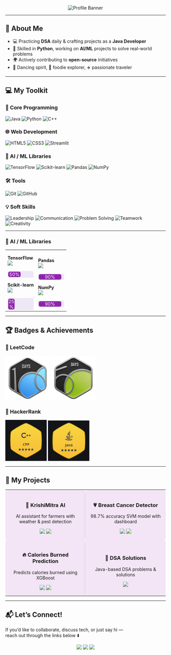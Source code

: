 <!-- TOP IMAGE -->
<p align="center">
  <img src="https://github.com/Shatakshi0216/Shatakshi0216/blob/main/Gemini_Generated_Image_psc2qupsc2qupsc2.png" alt="Profile Banner" width="300px">
</p>

---

## 💫 About Me
- 💻 Practicing **DSA** daily & crafting projects as a **Java Developer**  
- 🐍 Skilled in **Python**, working on **AI/ML** projects to solve real-world problems  
- 🌍 Actively contributing to **open-source** initiatives  
- 💃 Dancing spirit, 🍜 foodie explorer, ✈️ passionate traveler  

---

## 💻 My Toolkit

### 🔹 Core Programming
![Java](https://img.shields.io/badge/-Java-ED8B00?style=for-the-badge&logo=openjdk&logoColor=white)
![Python](https://img.shields.io/badge/-Python-3776AB?style=for-the-badge&logo=python&logoColor=white)
![C++](https://img.shields.io/badge/-C++-00599C?style=for-the-badge&logo=cplusplus&logoColor=white)

### 🌐 Web Development
![HTML5](https://img.shields.io/badge/-HTML5-E34F26?style=for-the-badge&logo=html5&logoColor=white)
![CSS3](https://img.shields.io/badge/-CSS3-1572B6?style=for-the-badge&logo=css3&logoColor=white)
![Streamlit](https://img.shields.io/badge/-Streamlit-FF4B4B?style=for-the-badge&logo=streamlit&logoColor=white)

### 🤖 AI / ML Libraries
![TensorFlow](https://img.shields.io/badge/-TensorFlow-FF6F00?style=for-the-badge&logo=tensorflow&logoColor=white)
![Scikit-learn](https://img.shields.io/badge/-Scikit--learn-F7931E?style=for-the-badge&logo=scikit-learn&logoColor=white)
![Pandas](https://img.shields.io/badge/-Pandas-150458?style=for-the-badge&logo=pandas&logoColor=white)
![NumPy](https://img.shields.io/badge/-NumPy-013243?style=for-the-badge&logo=numpy&logoColor=white)

### 🛠 Tools
![Git](https://img.shields.io/badge/-Git-F05032?style=for-the-badge&logo=git&logoColor=white)
![GitHub](https://img.shields.io/badge/-GitHub-181717?style=for-the-badge&logo=github&logoColor=white)

### 💡 Soft Skills
![Leadership](https://img.shields.io/badge/-Leadership-8E24AA?style=for-the-badge&logoColor=white)
![Communication](https://img.shields.io/badge/-Communication-039BE5?style=for-the-badge&logoColor=white)
![Problem Solving](https://img.shields.io/badge/-Problem%20Solving-43A047?style=for-the-badge&logoColor=white)
![Teamwork](https://img.shields.io/badge/-Teamwork-FFB300?style=for-the-badge&logoColor=white)
![Creativity](https://img.shields.io/badge/-Creativity-F50057?style=for-the-badge&logoColor=white)


---

### 🤖 AI / ML Libraries

<table>
<tr>
<td width="50%">

**TensorFlow**  
<img src="https://img.shields.io/badge/-TensorFlow-white?style=flat-square&logo=tensorflow&logoColor=white&color=FF6F00">  
<div style="background-color:#ede7f6; border-radius:5px; padding:2px;">
  <div style="width:50%; background-color:#8e24aa; color:white; text-align:center; border-radius:5px;">50%</div>
</div>

**Scikit-learn**  
<img src="https://img.shields.io/badge/-Scikit--learn-white?style=flat-square&logo=scikit-learn&logoColor=white&color=F7931E">  
<div style="background-color:#ede7f6; border-radius:5px; padding:2px;">
  <div style="width:25%; background-color:#8e24aa; color:white; text-align:center; border-radius:5px;">25%</div>
</div>

</td>
<td width="50%">

**Pandas**  
<img src="https://img.shields.io/badge/-Pandas-white?style=flat-square&logo=pandas&logoColor=white&color=150458">  
<div style="background-color:#ede7f6; border-radius:5px; padding:2px;">
  <div style="width:90%; background-color:#8e24aa; color:white; text-align:center; border-radius:5px;">90%</div>
</div>

**NumPy**  
<img src="https://img.shields.io/badge/-NumPy-white?style=flat-square&logo=numpy&logoColor=white&color=013243">  
<div style="background-color:#ede7f6; border-radius:5px; padding:2px;">
  <div style="width:90%; background-color:#8e24aa; color:white; text-align:center; border-radius:5px;">90%</div>
</div>

</td>
</tr>
</table>



---

## 🏆 Badges & Achievements

### 🥇 LeetCode
<p>
  <img src="https://github.com/Shatakshi0216/Shatakshi0216/blob/main/100%20days.gif" width="140">
  <img src="https://github.com/Shatakshi0216/Shatakshi0216/blob/main/50Days.gif" width="140">
</p>

### 🥈 HackerRank
<p>
  <img src="https://github.com/Shatakshi0216/Shatakshi0216/blob/main/Cpp%205%20star.png" width="130">
  <img src="https://github.com/Shatakshi0216/Shatakshi0216/blob/main/Java%205%20star.png" width="130">
</p>

---

## 🚀 My Projects

<table>
<tr>
<td width="50%" align="center" style="background-color:#f3e5f5; border-radius:10px; padding:15px; box-shadow:0 4px 8px rgba(0,0,0,0.1);">
  
<h3>🌱 KrishiMitra AI</h3>
<p>AI assistant for farmers with weather & pest detection</p>
<a href="https://github.com/Shatakshi0216/KrishiMitra-AI"><img src="https://img.shields.io/badge/GitHub-Repo-181717?style=for-the-badge&logo=github&logoColor=white"></a>  
<a href="https://krishimitra-ai.streamlit.app/"><img src="https://img.shields.io/badge/Live-Demo-6A1B9A?style=for-the-badge"></a>

</td>

<td width="50%" align="center" style="background-color:#f3e5f5; border-radius:10px; padding:15px; box-shadow:0 4px 8px rgba(0,0,0,0.1);">
  
<h3>💗 Breast Cancer Detector</h3>
<p>98.7% accuracy SVM model with dashboard</p>
<a href="https://github.com/Shatakshi0216/breast-cancer-detector"><img src="https://img.shields.io/badge/GitHub-Repo-181717?style=for-the-badge&logo=github&logoColor=white"></a>  
<a href="https://breast-cancer-detectorr.streamlit.app/"><img src="https://img.shields.io/badge/Live-Demo-6A1B9A?style=for-the-badge"></a>

</td>
</tr>

<tr>
<td width="50%" align="center" style="background-color:#f3e5f5; border-radius:10px; padding:15px; box-shadow:0 4px 8px rgba(0,0,0,0.1);">
  
<h3>🔥 Calories Burned Prediction</h3>
<p>Predicts calories burned using XGBoost</p>
<a href="https://github.com/Shatakshi0216/calories-burned-prediction"><img src="https://img.shields.io/badge/GitHub-Repo-181717?style=for-the-badge&logo=github&logoColor=white"></a>  
<a href="https://calories-burned-prediction.streamlit.app/"><img src="https://img.shields.io/badge/Live-Demo-6A1B9A?style=for-the-badge"></a>

</td>

<td width="50%" align="center" style="background-color:#f3e5f5; border-radius:10px; padding:15px; box-shadow:0 4px 8px rgba(0,0,0,0.1);">
  
<h3>🧩 DSA Solutions</h3>
<p>Java-based DSA problems & solutions</p>
<a href="https://github.com/Shatakshi0216/DSA"><img src="https://img.shields.io/badge/GitHub-Repo-181717?style=for-the-badge&logo=github&logoColor=white"></a>  

</td>
</tr>
</table>

---

## 📬 Let’s Connect!
If you’d like to collaborate, discuss tech, or just say hi —  
reach out through the links below ⬇️

<p align="center">
  <a href="mailto:shatakshitiwari021@gmail.com"><img src="https://img.shields.io/badge/Email-D14836?style=for-the-badge&logo=gmail&logoColor=white"/></a>
  <a href="https://www.linkedin.com/in/shatakshitiwari017/"><img src="https://img.shields.io/badge/LinkedIn-0A66C2?style=for-the-badge&logo=linkedin&logoColor=white"/></a>
  <a href="https://github.com/Shatakshi0216"><img src="https://img.shields.io/badge/GitHub-181717?style=for-the-badge&logo=github&logoColor=white"/></a>
</p>
